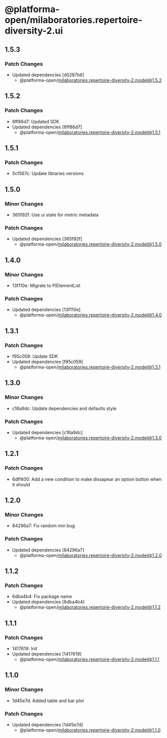 # @platforma-open/milaboratories.repertoire-diversity-2.ui

## 1.5.3

### Patch Changes

- Updated dependencies [d0287b6]
  - @platforma-open/milaboratories.repertoire-diversity-2.model@1.5.2

## 1.5.2

### Patch Changes

- 6ff86d7: Updated SDK
- Updated dependencies [6ff86d7]
  - @platforma-open/milaboratories.repertoire-diversity-2.model@1.5.1

## 1.5.1

### Patch Changes

- 5cf567c: Update libraries versions

## 1.5.0

### Minor Changes

- 365f92f: Use ui state for metric metadata

### Patch Changes

- Updated dependencies [365f92f]
  - @platforma-open/milaboratories.repertoire-diversity-2.model@1.5.0

## 1.4.0

### Minor Changes

- 13f110e: Migrate to PlElementList

### Patch Changes

- Updated dependencies [13f110e]
  - @platforma-open/milaboratories.repertoire-diversity-2.model@1.4.0

## 1.3.1

### Patch Changes

- f95c059: Update SDK
- Updated dependencies [f95c059]
  - @platforma-open/milaboratories.repertoire-diversity-2.model@1.3.1

## 1.3.0

### Minor Changes

- c16a9dc: Update dependencies and defaults style

### Patch Changes

- Updated dependencies [c16a9dc]
  - @platforma-open/milaboratories.repertoire-diversity-2.model@1.3.0

## 1.2.1

### Patch Changes

- 6dff400: Add a new condition to make dissapear an option button when it should

## 1.2.0

### Minor Changes

- 84296a7: Fix random min bug

### Patch Changes

- Updated dependencies [84296a7]
  - @platforma-open/milaboratories.repertoire-diversity-2.model@1.2.0

## 1.1.2

### Patch Changes

- 6dba4b4: Fix package name
- Updated dependencies [6dba4b4]
  - @platforma-open/milaboratories.repertoire-diversity-2.model@1.1.2

## 1.1.1

### Patch Changes

- 1417619: Init
- Updated dependencies [1417619]
  - @platforma-open/milaboratories.repertoire-diversity-2.model@1.1.1

## 1.1.0

### Minor Changes

- 1d45e7d: Added table and bar plot

### Patch Changes

- Updated dependencies [1d45e7d]
  - @platforma-open/milaboratories.repertoire-diversity-2.model@1.1.0
